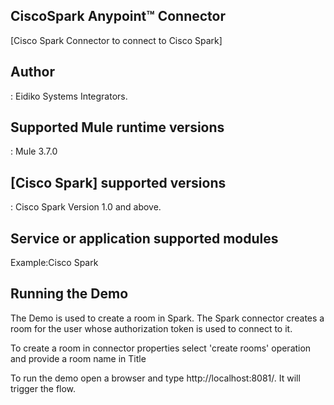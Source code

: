## CiscoSpark Anypoint™ Connector


[Cisco Spark Connector to connect to Cisco Spark]

## Author
: 
Eidiko Systems Integrators.

## Supported Mule runtime versions
:
Mule 3.7.0

## [Cisco Spark] supported versions
:
Cisco Spark Version 1.0 and above.

## Service or application supported modules
Example:Cisco Spark

## Running the Demo

The Demo is used to create a room in Spark. The Spark connector creates a room for the user whose authorization token is used to connect to it.

To create a room in connector properties select 'create rooms' operation and provide a room name in Title

To run the demo open a browser and type http://localhost:8081/. It will trigger the flow.